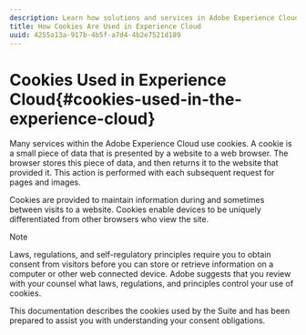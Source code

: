 ```yaml
---
description: Learn how solutions and services in Adobe Experience Cloud use cookies.
title: How Cookies Are Used in Experience Cloud 
uuid: 4255a13a-917b-4b5f-a7d4-4b2e7521d189
---
```


# Cookies Used in Experience Cloud{#cookies-used-in-the-experience-cloud}

Many services within the Adobe Experience Cloud use cookies. A cookie is a small piece of data that is presented by a website to a web browser. The browser stores this piece of data, and then returns it to the website that provided it. This action is performed with each subsequent request for pages and images.

 Cookies are provided to maintain information during and sometimes between visits to a website. Cookies enable devices to be uniquely differentiated from other browsers who view the site.

>[!NOTE]
>
>Laws, regulations, and self-regulatory principles require you to obtain consent from visitors before you can store or retrieve information on a computer or other web connected device. Adobe suggests that you review with your counsel what laws, regulations, and principles control your use of cookies.

This documentation describes the cookies used by the Suite and has been prepared to assist you with understanding your consent obligations. 
